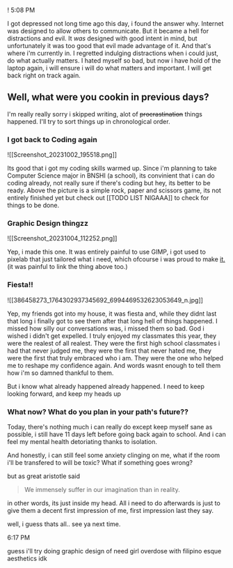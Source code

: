 !
5:08 PM

I got depressed not long time ago this day, i found the answer why. Internet was designed to allow others to communicate. But it became a hell for distractions and evil. It *was* designed with good intent in mind, but unfortunately it was too good that evil made advantage of it. And that's where i'm currently in. I regretted indulging distractions when i could just, do what actually matters. I hated myself so bad, but now i have hold of the laptop again, i will ensure i will do what matters and important. I will get back right on track again.

## Well, what were you cookin in previous days?

I'm really really sorry i skipped writing, alot of ~~procrastination~~ things happened. I'll try to sort things up in chronological order.

### I got back to Coding again

![[Screenshot_20231002_195518.png]]

Its good that i got my coding skills warmed up. Since i'm planning to take Computer Science major in BNSHI (a school), its convinient that i can do coding already, not really sure if there's coding but hey, its better to be ready. Above the picture is a simple rock, paper and scissors game, its not entirely finished yet but check out [[TODO LIST NIGAAA]] to check for things to be done.

### Graphic Design thingzz

![[Screenshot_20231004_112252.png]]

Yep, i made this one. It was entirely painful to use GIMP, i got used to pixelab that just tailored what i need, which ofcourse i was proud to make [it.](Journal/2023/08-August/(11))   
(it was painful to link the thing above too.)

### Fiesta!!

![[386458273_1764302937345692_6994469532623053649_n.jpg]]

Yep, my friends got into my house, it was fiesta and, while they didnt last that long i finally got to see them after that long hell of things happened. I missed how silly our conversations was, i missed them so bad. God i wished i didn't get expelled. I truly enjoyed my classmates this year, they were the realest of all realest. They were the first high school classmates i had that never judged me, they were the first that never hated me, they were the first that truly embraced who i am. They were the one who helped me to reshape my confidence again. And words wasnt enough to tell them how i'm so damned thankful to them. 

But i know what already happened already happened. I need to keep looking forward, and keep my heads up

### What now? What do you plan in your path's future??

Today, there's nothing much i can really do except keep myself sane as possible, i still have 11 days left before going back again to school. And i can feel my mental health detoriating thanks to isolation.

And honestly, i can still feel some anxiety clinging on me, what if the room i'll be transfered to will be toxic? What if something goes wrong?

but as great aristotle said

> We immensely suffer in our imagination than in reality.

in other words, its just inside my head. All i need to do afterwards is just to give them a decent first impression of me, first impression last they say.

well, i guess thats all.. see ya next time.

6:17 PM

guess i'll try doing graphic design of need girl overdose with filipino esque aesthetics idk